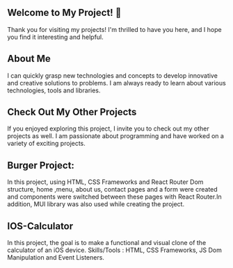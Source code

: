 
## Welcome to My Project! 👋

Thank you for visiting my projects! I'm thrilled to have you here, and I hope you find it interesting and helpful.

## About Me
I can quickly grasp new technologies and concepts to develop innovative and creative solutions to problems. I am always ready to learn about various technologies, tools and libraries.

## Check Out My Other Projects 
If you enjoyed exploring this project, I invite you to check out my other projects as well. I am passionate about programming and have worked on a variety of exciting projects.

## Burger Project:
In this project, using HTML, CSS Frameworks and React Router Dom structure, home ,menu, about us, contact pages and a form were created and components were switched between these pages with React Router.In addition, MUI library was also used while creating the project.

## IOS-Calculator 
In this project, the goal is to make a functional and visual clone of the calculator of an iOS device. Skills/Tools : HTML, CSS Frameworks, JS Dom Manipulation and Event Listeners.
